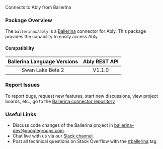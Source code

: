 Connects to Ably from Ballerina

### Package Overview
The `ballerinax/ably` is a [Ballerina](https://ballerina.io/) connector for Ably.
This package provides the capability to easily access Ably.

#### Compatibility

| Ballerina Language Versions  |           Ably REST API           |
|:----------------------------:|:---------------------------------:|
|       Swan Lake Beta 2       |               V1.1.0              |

### Report Issues
To report bugs, request new features, start new discussions, view project boards, etc., go to the [Ballerina connector repository](https://github.com/ballerina-platform/ballerinax-openapi-connectors)

### Useful Links
- Discuss code changes of the Ballerina project in [ballerina-dev@googlegroups.com](mailto:ballerina-dev@googlegroups.com).
- Chat live with us via our [Slack channel](https://ballerina.io/community/slack/).
- Post all technical questions on Stack Overflow with the [#ballerina](https://stackoverflow.com/questions/tagged/ballerina) tag